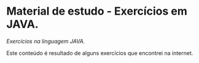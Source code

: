# Material de estudo - Exercícios em JAVA.

<i>Exercícios na linguagem JAVA.</i> 
<br>

Este conteúdo é resultado de alguns exercícios que encontrei na internet. 
<br><br>
